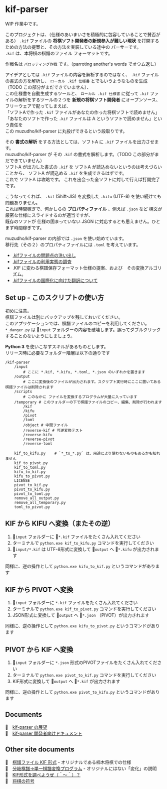 # kif-parser

WIP 作業中です。  

このプロジェクトは、（仕様のあいまいさを積極的に包容していることで賛否がある） `.kif` ファイルの **将棋ソフト開発者の新規参入が難しい現状** を打開するための方法の提案と、その方法を実装している途中の パーサーです。  
`.kif` は、本将棋の棋譜のファイル フォーマットです。  

作戦名は `パロッティング作戦` です。（parroting another's words でオウム返し）  

アイデアとしては `.kif` ファイルの内容を解析するのではなく、 `.kif` ファイルの書式の方を解析し、 `ローカル .kif 仕様書` とでもいうようなものを生成（TODO この部分がまだできていません）、  
この仕様書を自動生成するツールと、 `ローカル .kif 仕様書` に従って `.kif` ファイルの解析をするツールの２つを **新規の将棋ソフト開発者** にオープンソース、フリーウェアで配ってしまえば、  
「ソフトAで作った `.kif` ファイルがあなたの作った将棋ソフトで読めません」「あなたのソフトで作った `.kif` ファイルは A というソフトで読めません」という責任を  
この muzudho/kif-parser に丸投げできるという段取りです。  

その **書式の解析** をする方法としては、ソフトA に `.kif` ファイルを出力させます。  
muzudho/kif-parser が その `.kif` の書式を解析します。（TODO この部分がまだできていません）  
ソフトA が出力した書式の `.kif` を ソフトA が読込めないというのは考えづらいことから、 ソフトA が読込める `.kif` を生成できるはずです。  
これで ソフトA は攻略です。 これを出会った全ソフトに対して行えば打開完了です。  

こうなってくれば、 `.kif` (Shift-JIS) を変換した `.kifu` (UTF-8) を使い続けても問題ありません。  
これは時間稼ぎで、何かしらの **プロパティファイル** 、例えば `.json` など 構文が厳密な仕様にスライドするのが適当ですが、  
既存のソフトが 仕様の固まっていない JSON に対応するとも思えません。ひとまず時間稼ぎです。  

muzudho/kif-parser の内部では `.json` を使い始めています。  
移行先（その２）のプロパティファイルには `.toml` を考えています。  

* [.kifファイルの問題点の洗い出し](./docs/research.md)
* [.kifファイルの利用実態の調査](./docs/examples)
* .KIF に変わる棋譜保存フォーマット仕様の提案、および　その変換アルゴリズム。
* [.kifファイルの国際化に向けた翻訳について](./docs/translation.md)

## Set up - このスクリプトの使い方

初めに注意。  
棋譜ファイルは別にバックアップを残しておいてください。  
このアプリケーションでは、棋譜ファイルのコピーを利用してください。  
`*_danger.py` は 📂`input` フォルダーの内容を破壊します。誤ってダブルクリックすることのないようにしましょう。  

**Python 3** を使いこなすスキルがあるものとします。  
リリース時に必要なフォルダー階層は以下の通りです  

```plain
/kif-parser
    /input
        # ここに *.kif, *.kifu, *.toml, *.json のいずれかを置きます
    /output
        # ここに変換後のファイルが出力されます。スクリプト実行時にここに置いてある棋譜ファイルは削除されます
    /scripts
        # このなかに ファイルを変換するプログラムが大量に入っています
    /temporary # このフォルダーの下で棋譜ファイルのコピー、編集、削除が行われます
        /kif
        /kifu
        /pivot
        /toml
        /object # 中間ファイル
        /reverse-kif # 可逆変換テスト
        /reverse-kifu
        /reverse-pivot
        /reverse-toml

    kif_to_kifu.py    # `*_to_*.py` は、用途により使わないものもあるかも知れません
    kif_to_pivot.py
    kif_to_toml.py
    kifu_to_kif.py
    kifu_to_pivot.py
    LICENSE
    pivot_to_kif.py
    pivot_to_kifu.py
    pivot_to_toml.py
    remove_all_output.py
    remove_all_temporary.py
    toml_to_pivot.py
```

## KIF から KIFU へ変換（またその逆）

1. 📂`input` フォルダーに 📄`*.kif` ファイルをたくさん入れてください
2. ターミナルで `python.exe kif_to_kifu.py` コマンドを実行してください
3. 📄`input/*.kif` は UTF-8形式に変換して 📂`output` へ 📄`*.kifu` が出力されます

同様に、逆の操作として `python.exe kifu_to_kif.py` というコマンドがあります  


## KIF から PIVOT へ変換

1. 📂`input` フォルダーに `*.kif` ファイルをたくさん入れてください
2. ターミナルで `python.exe kif_to_pivot.py` コマンドを実行してください
3. JSON形式に変換して 📂`output` へ 📄`*.json` （PIVOT）が出力されます

同様に、逆の操作として `python.exe kifu_to_pivot.py` というコマンドがあります

## PIVOT から KIF へ変換

1. 📂`input` フォルダーに `*.json` 形式のPIVOTファイルをたくさん入れてください
2. ターミナルで `python.exe pivot_to_kif.py` コマンドを実行してください
3. KIF形式に変換して 📂`output` へ 📄`*.kif` が出力されます

同様に、逆の操作として `python.exe pivot_to_kifu.py` というコマンドがあります

## Documents

📖　[kif-parser の展望](./docs/vision.md)  
📖　[kif-parser 開発者向けドキュメント](./docs/developer.md)  

## Other site documents

📖　[棋譜ファイル KIF 形式](http://kakinoki.o.oo7.jp/kif_format.html) - オリジナルである柿木将棋での仕様  
📖　[分岐棋譜→単一棋譜変換プログラム](http://www.hakusa.net/computer/free/kifuconv.html) - オリジナルにはない「変化」の説明  
📖　[KIF形式を調べようぜ（＾～＾）？](https://crieit.net/drafts/6150ffc21e0de)  
📖　[将棋の符号](https://crieit.net/drafts/615192ae93d14)  

